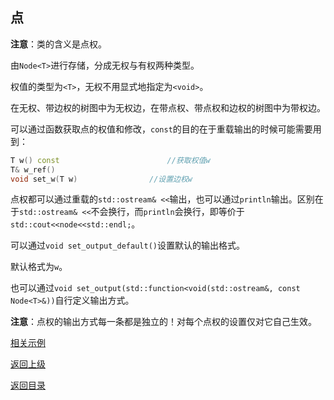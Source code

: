 ## 点

**注意**：类的含义是点权。

由`Node<T>`进行存储，分成无权与有权两种类型。

权值的类型为`<T>`，无权不用显式地指定为`<void>`。

在无权、带边权的树图中为无权边，在带点权、带点权和边权的树图中为带权边。

可以通过函数获取点的权值和修改，`const`的目的在于重载输出的时候可能需要用到：

```cpp
T w() const                        //获取权值w
T& w_ref() 
void set_w(T w)                //设置边权w
```

点权都可以通过重载的`std::ostream& <<`输出，也可以通过`println`输出。区别在于`std::ostream& <<`不会换行，而`println`会换行，即等价于`std::cout<<node<<std::endl;`。

可以通过`void set_output_default()`设置默认的输出格式。

默认格式为`w`。

也可以通过`void set_output(std::function<void(std::ostream&, const Node<T>&))`自行定义输出方式。

**注意**：点权的输出方式每一条都是独立的！对每个点权的设置仅对它自己生效。

[相关示例](../../../examples/print_node.cpp)

[返回上级](./summary.md)

[返回目录](../../home.md)